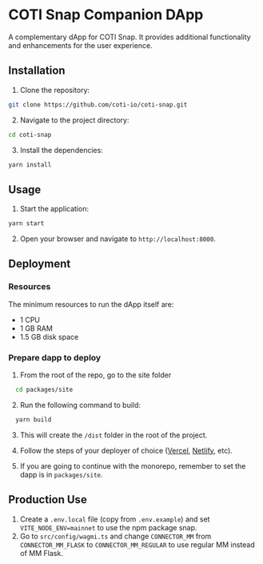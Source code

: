 # COTI Snap Companion DApp

A complementary dApp for COTI Snap. It provides additional functionality and enhancements for the user experience.

## Installation

1. Clone the repository:

```bash
git clone https://github.com/coti-io/coti-snap.git
```

2. Navigate to the project directory:

```bash
cd coti-snap
```

3. Install the dependencies:

```bash
yarn install
```

## Usage

1. Start the application:

```bash
yarn start
```

2. Open your browser and navigate to `http://localhost:8000`.

## Deployment

### Resources

The minimum resources to run the dApp itself are:

- 1 CPU
- 1 GB RAM
- 1.5 GB disk space

### Prepare dapp to deploy

1. From the root of the repo, go to the site folder

```bash
  cd packages/site
```

2. Run the following command to build:

```bash
  yarn build
```

3. This will create the `/dist` folder in the root of the project.

4. Follow the steps of your deployer of choice ([Vercel](https://vercel.com/docs/getting-started-with-vercel), [Netlify](https://docs.netlify.com/), etc).

5. If you are going to continue with the monorepo, remember to set the dapp is in `packages/site`.

## Production Use

1. Create a `.env.local` file (copy from `.env.example`) and set `VITE_NODE_ENV=mainnet` to use the npm package snap.
2. Go to `src/config/wagmi.ts` and change `CONNECTOR_MM` from `CONNECTOR_MM_FLASK` to `CONNECTOR_MM_REGULAR` to use regular MM instead of MM Flask.

